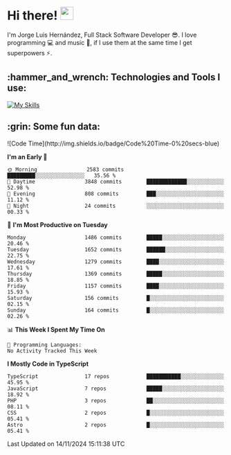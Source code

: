 <h1 align="left">
 <abc>
  <br>Hi there! <img src="https://user-images.githubusercontent.com/42378118/110234147-e3259600-7f4e-11eb-95be-0c4047144dea.gif" width="30"><br>
 </abc>
</h1>

I'm Jorge Luis Hernández, Full Stack Software Developer :sunglasses:. I love programming :computer: and music :musical_score:, if I use them at the same time I get superpowers :zap:. 


<h2 align="left">:hammer_and_wrench: Technologies and Tools I use:</h2>

[![My Skills](https://skillicons.dev/icons?i=js,ts,html,css,py,vue,react,next,nest,postgres,mysql)](https://skillicons.dev)

<h2 align="left">:grin: Some fun data:</h2>
<!--START_SECTION:waka-->
![Code Time](http://img.shields.io/badge/Code%20Time-0%20secs-blue)

**I'm an Early 🐤** 

```text
🌞 Morning                2583 commits        █████████░░░░░░░░░░░░░░░░   35.56 % 
🌆 Daytime                3848 commits        █████████████░░░░░░░░░░░░   52.98 % 
🌃 Evening                808 commits         ███░░░░░░░░░░░░░░░░░░░░░░   11.12 % 
🌙 Night                  24 commits          ░░░░░░░░░░░░░░░░░░░░░░░░░   00.33 % 
```
📅 **I'm Most Productive on Tuesday** 

```text
Monday                   1486 commits        █████░░░░░░░░░░░░░░░░░░░░   20.46 % 
Tuesday                  1652 commits        ██████░░░░░░░░░░░░░░░░░░░   22.75 % 
Wednesday                1279 commits        ████░░░░░░░░░░░░░░░░░░░░░   17.61 % 
Thursday                 1369 commits        █████░░░░░░░░░░░░░░░░░░░░   18.85 % 
Friday                   1157 commits        ████░░░░░░░░░░░░░░░░░░░░░   15.93 % 
Saturday                 156 commits         █░░░░░░░░░░░░░░░░░░░░░░░░   02.15 % 
Sunday                   164 commits         █░░░░░░░░░░░░░░░░░░░░░░░░   02.26 % 
```


📊 **This Week I Spent My Time On** 

```text
💬 Programming Languages: 
No Activity Tracked This Week
```

**I Mostly Code in TypeScript** 

```text
TypeScript               17 repos            ███████████░░░░░░░░░░░░░░   45.95 % 
JavaScript               7 repos             █████░░░░░░░░░░░░░░░░░░░░   18.92 % 
PHP                      3 repos             ██░░░░░░░░░░░░░░░░░░░░░░░   08.11 % 
CSS                      2 repos             █░░░░░░░░░░░░░░░░░░░░░░░░   05.41 % 
Astro                    2 repos             █░░░░░░░░░░░░░░░░░░░░░░░░   05.41 % 
```




 Last Updated on 14/11/2024 15:11:38 UTC
<!--END_SECTION:waka-->
